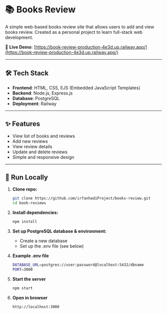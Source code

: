 # 📚 Books Review

A simple web-based books review site that allows users to add and view books review. Created as a personal project to learn full-stack web development.

🔗 **Live Demo**: [https://book-review-production-4e3d.up.railway.app/](https://book-review-production-4e3d.up.railway.app/)

---

## 🛠 Tech Stack

- **Frontend**: HTML, CSS, EJS (Embedded JavaScript Templates)  
- **Backend**: Node.js, Express.js  
- **Database**: PostgreSQL  
- **Deployment**: Railway

---

## ✨ Features

- View list of books and reviews
- Add new reviews
- View review details
- Update and delete reviews
- Simple and responsive design

---

## 🚀 Run Locally

1. **Clone repo:**
   ```bash
   git clone https://github.com/irfanhadiProject/books-review.git
   cd book-reviews
   
2. **Install dependencies:**
   ```bash
   npm install
   
3. **Set up PostgreSQL database & environment:**
   - Create a new database
   - Set up the .env file (see below)
  
4. **Example .env file**
   ```bash
   DATABASE_URL=postgres://user:password@localhost:5432/dbname
   PORT=3000

5. **Start the server**
   ```bash
   npm start

6. **Open in browser**
   ```bash
   http://localhost:3000
